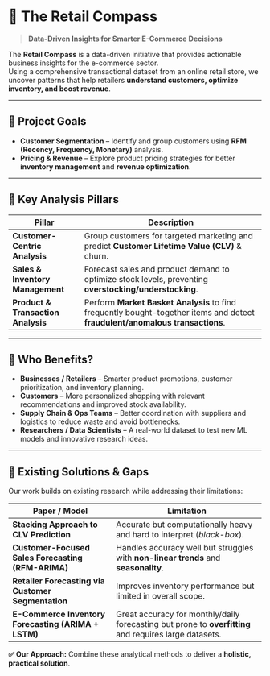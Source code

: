 # 🧭 The Retail Compass

> **Data-Driven Insights for Smarter E-Commerce Decisions**

The **Retail Compass** is a data-driven initiative that provides actionable business insights for the e-commerce sector.  
Using a comprehensive transactional dataset from an online retail store, we uncover patterns that help retailers **understand customers, optimize inventory, and boost revenue**.

---

## 🚀 Project Goals
- **Customer Segmentation** – Identify and group customers using **RFM (Recency, Frequency, Monetary)** analysis.  
- **Pricing & Revenue** – Explore product pricing strategies for better **inventory management** and **revenue optimization**.

---

## 🔑 Key Analysis Pillars

| **Pillar**                 | **Description** |
|----------------------------|-----------------|
| **Customer-Centric Analysis** | Group customers for targeted marketing and predict **Customer Lifetime Value (CLV)** & churn. |
| **Sales & Inventory Management** | Forecast sales and product demand to optimize stock levels, preventing **overstocking/understocking**. |
| **Product & Transaction Analysis** | Perform **Market Basket Analysis** to find frequently bought-together items and detect **fraudulent/anomalous transactions**. |

---

## 👥 Who Benefits?

- **Businesses / Retailers** – Smarter product promotions, customer prioritization, and inventory planning.  
- **Customers** – More personalized shopping with relevant recommendations and improved stock availability.  
- **Supply Chain & Ops Teams** – Better coordination with suppliers and logistics to reduce waste and avoid bottlenecks.  
- **Researchers / Data Scientists** – A real-world dataset to test new ML models and innovative research ideas.

---

## 🧩 Existing Solutions & Gaps

Our work builds on existing research while addressing their limitations:

| Paper / Model | Limitation |
|---------------|-----------|
| **Stacking Approach to CLV Prediction** | Accurate but computationally heavy and hard to interpret (*black-box*). |
| **Customer-Focused Sales Forecasting (RFM-ARIMA)** | Handles accuracy well but struggles with **non-linear trends** and **seasonality**. |
| **Retailer Forecasting via Customer Segmentation** | Improves inventory performance but limited in overall scope. |
| **E-Commerce Inventory Forecasting (ARIMA + LSTM)** | Great accuracy for monthly/daily forecasting but prone to **overfitting** and requires large datasets. |

**✅ Our Approach:** Combine these analytical methods to deliver a **holistic, practical solution**.


